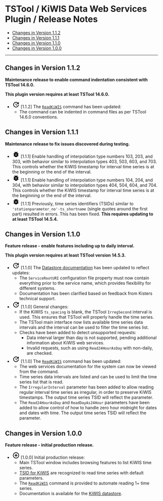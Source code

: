 # TSTool / KiWIS Data Web Services Plugin / Release Notes #

*   [Changes in Version 1.1.2](#changes-in-version-112)
*   [Changes in Version 1.1.1](#changes-in-version-111)
*   [Changes in Version 1.1.0](#changes-in-version-110)
*   [Changes in Version 1.0.0](#changes-in-version-100)

----------

## Changes in Version 1.1.2 ##

**Maintenance release to enable command indentation consistent with TSTool 14.6.0.**

**This plugin version requires at least TSTool 14.6.0.**

*   ![change](change.png) [1.1.2] The [`ReadKiWIS`](../command-ref/ReadKiWIS/ReadKiWIS.md) command has been updated:
    +   The command can be indented in command files as per TSTool 14.6.0 conventions.

## Changes in Version 1.1.1 ##

**Maintenance release to fix issues discovered during testing.**

*   ![bug](bug.png) [1.1.1] Enable handling of interpolation type numbers 103, 203, and 303,
    with behavior similar to interpolation types 403, 503, 603, and 703.
    This controls whether the KiWIS timestamp for interval time series is at the beginning or the end of the interval.
*   ![bug](bug.png) [1.1.1] Enable handling of interpolation type numbers 104, 204, and 304,
    with behavior similar to interpolation types 404, 504, 604, and 704.
    This controls whether the KiWIS timestamp for interval time series is at the beginning or the end of the interval.
*   ![bug](bug.png) [1.1.1] Previously, time series identifiers (TSIDs) similar to `'stationparameter_no'-ts_shortname`
    (single quotes around the first part) resulted in errors.  This has been fixed.
    **This requires updating to at least TSTool 14.5.4.**

## Changes in Version 1.1.0 ##

**Feature release - enable features including up to daily interval.**

**This plugin version requires at least TSTool version 14.5.3.**

*   ![change](change.png) [1.1.0] The [Datastore documentation](../datastore-ref/KiWIS/KiWIS.md)
    has been updated to reflect updates:
    +   The `ServiceRootURI` configuration file property must now contain everything prior to the service name,
        which provides flexibility for different systems.
    +   Documentation has been clarified based on feedback from Kisters technical support.
*   ![change](change.png) [1.1.0] General changes:
    +   If the KiWIS `ts_spacing` is blank, the TSTool `IrregSecond` interval is used.
        This ensures that TSTool will properly handle the time series.
    +   The TSTool main interface now lists available time series data intervals and the interval
        can be used to filter the time series list.
    +   Checks have been added to detect unsupported requests:
        -   Data interval larger than day is not supported, pending additional information about KiWIS web services.
        -   Invalid requests, such as using `Read24HourAsDay` with non-daily, are checked.
*   ![change](change.png) [1.1.0] The [`ReadKiWIS`](../command-ref/ReadKiWIS/ReadKiWIS.md) command has been updated:
    +   The web services documentation for the system can now be viewed from the command.
    +   Time series data intervals are listed and can be used to limit the time series list that is read.
    +   The `IrregularInterval` parameter has been added to allow reading regular interval time series
        as irregular, in order to preserve KiWIS timestamps.
        The output time series TSID will reflect the parameter.
    +   The `Read24HourAsDay` and `ReadDayAs24Hour` parameters have been added to allow
        control of how to handle zero hour midnight for dates and dates with time.
        The output time series TSID will reflect the parameter.

## Changes in Version 1.0.0 ##

**Feature release - initial production release.**

*   ![new](new.png) [1.0.0] Initial production release:
    +   Main TSTool window includes browsing features to list KiWIS time series.
    +   [TSID for KiWIS](../command-ref/TSID/TSID.md) are recognized to read time series with default parameters.
    +   The [`ReadKiWIS`](../command-ref/ReadKiWIS/ReadKiWIS.md) command is provided to automate
        reading 1+ time series.
    +   Documentation is available for the [KiWIS datastore](../datastore-ref/KiWIS/KiWIS.md).
